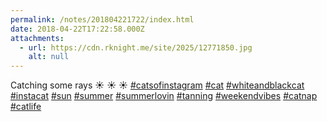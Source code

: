 ```yaml
---
permalink: /notes/201804221722/index.html
date: 2018-04-22T17:22:58.000Z
attachments:
  - url: https://cdn.rknight.me/site/2025/12771850.jpg
    alt: null
---
```


Catching some rays ☀️ ☀️ ☀️ <a href="https://pixelfed.social/discover/tags/catsofinstagram?src=hash" title="#catsofinstagram" class="u-url hashtag" rel="external nofollow noopener">#catsofinstagram</a> <a href="https://pixelfed.social/discover/tags/cat?src=hash" title="#cat" class="u-url hashtag" rel="external nofollow noopener">#cat</a> <a href="https://pixelfed.social/discover/tags/whiteandblackcat?src=hash" title="#whiteandblackcat" class="u-url hashtag" rel="external nofollow noopener">#whiteandblackcat</a> <a href="https://pixelfed.social/discover/tags/instacat?src=hash" title="#instacat" class="u-url hashtag" rel="external nofollow noopener">#instacat</a> <a href="https://pixelfed.social/discover/tags/sun?src=hash" title="#sun" class="u-url hashtag" rel="external nofollow noopener">#sun</a> <a href="https://pixelfed.social/discover/tags/summer?src=hash" title="#summer" class="u-url hashtag" rel="external nofollow noopener">#summer</a> <a href="https://pixelfed.social/discover/tags/summerlovin?src=hash" title="#summerlovin" class="u-url hashtag" rel="external nofollow noopener">#summerlovin</a> <a href="https://pixelfed.social/discover/tags/tanning?src=hash" title="#tanning" class="u-url hashtag" rel="external nofollow noopener">#tanning</a> <a href="https://pixelfed.social/discover/tags/weekendvibes?src=hash" title="#weekendvibes" class="u-url hashtag" rel="external nofollow noopener">#weekendvibes</a> <a href="https://pixelfed.social/discover/tags/catnap?src=hash" title="#catnap" class="u-url hashtag" rel="external nofollow noopener">#catnap</a> <a href="https://pixelfed.social/discover/tags/catlife?src=hash" title="#catlife" class="u-url hashtag" rel="external nofollow noopener">#catlife</a>
